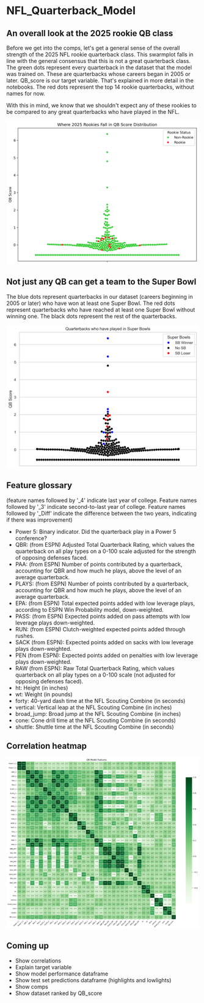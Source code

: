 # NFL_Quarterback_Model

## An overall look at the 2025 rookie QB class

Before we get into the comps, let's get a general sense of the overall strength of the 2025 NFL rookie quarterback class. This swarmplot falls in line with the general consensus that this is not a great quarterback class. The green dots represent every quarterback in the dataset that the model was trained on. These are quarterbacks whose careers began in 2005 or later. QB_score is our target variable. That's explained in more detail in the notebooks. The red dots represent the top 14 rookie quarterbacks, without names for now.<br>

With this in mind, we know that we shouldn't expect any of these rookies to be compared to any great quarterbacks who have played in the NFL. 

![My Cool Chart](qb_with_rookies.png)

## Not just any QB can get a team to the Super Bowl

The blue dots represent quarterbacks in our dataset (careers beginning in 2005 or later) who have won at least one Super Bowl. The red dots represent quarterbacks who have reached at least one Super Bowl without winning one. The black dots represent the rest of the quarterbacks. 

![My Cool Chart](qb_super_bowls.png)

## Feature glossary
(feature names followed by '_4' indicate last year of college. Feature names followed by '_3' indicate second-to-last year of college. Feature names followed by '_Diff' indicate the difference between the two years, indicating if there was improvement)
* Power 5: Binary indicator. Did the quarterback play in a Power 5 conference?
* QBR: (from ESPN) Adjusted Total Quarterback Rating, which values the quarterback on all play types on a 0-100 scale adjusted for the strength of opposing defenses faced.
* PAA: (from ESPN) Number of points contributed by a quarterback, accounting for QBR and how much he plays, above the level of an average quarterback.
* PLAYS: (from ESPN) Number of points contributed by a quarterback, accounting for QBR and how much he plays, above the level of an average quarterback.
* EPA: (from ESPN) Total expected points added with low leverage plays, according to ESPN Win Probability model, down-weighted.
* PASS: (from ESPN) Expected points added on pass attempts with low leverage plays down-weighted.
* RUN: (from ESPN) Clutch-weighted expected points added through rushes.
* SACK (from ESPN): Expected points added on sacks with low leverage plays down-weighted.
* PEN (from ESPN): Expected points added on penalties with low leverage plays down-weighted.
* RAW (from ESPN): Raw Total Quarterback Rating, which values quarterback on all play types on a 0-100 scale (not adjusted for opposing defenses faced).
* ht: Height (in inches)
* wt: Weight (in pounds)
* forty: 40-yard dash time at the NFL Scouting Combine (in seconds)
* vertical: Vertical leap at the NFL Scouting Combine (in inches)
* broad_jump: Broad jump at the NFL Scouting Combine (in inches)
* cone: Cone drill time at the NFL Scouting Combine (in seconds)
* shuttle: Shuttle time at the NFL Scouting Combine (in seconds)

## Correlation heatmap

![My Cool Chart](correlation_heatmap_QB_success.png)


## Coming up
* Show correlations
* Explain target variable
* Show model performance dataframe
* Show test set predictions dataframe (highlights and lowlights)
* Show comps
* Show dataset ranked by QB_score
